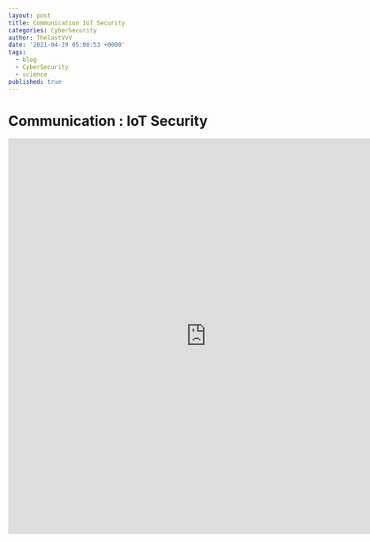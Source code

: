 ```yaml
---
layout: post
title: Communication IoT Security
categories: CyberSecurity
author: ThelastVvV
date: '2021-04-29 05:00:53 +0000'
tags:
  - blog
  - CyberSecurity
  - science
published: true
---
```



# Communication : IoT Security


<embed src="https://www.thelastvvv.com/images/posts/6/iotsec.pdf" width="800" height="800" type="application/pdf" />

